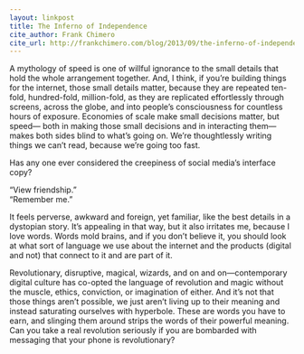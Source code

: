 ```yaml
---
layout: linkpost
title: The Inferno of Independence
cite_author: Frank Chimero
cite_url: http://frankchimero.com/blog/2013/09/the-inferno-of-independence/
---
```

A mythology of speed is one of willful ignorance to the small details
that hold the whole arrangement together. And, I think, if you’re
building things for the internet, those small details matter, because
they are repeated ten-fold, hundred-fold, million-fold, as they are
replicated effortlessly through screens, across the globe, and into
people’s consciousness for countless hours of exposure. Economies of
scale make small decisions matter, but speed— both in making those small
decisions and in interacting them—makes both sides blind to what’s going
on. We’re thoughtlessly writing things we can’t read, because we’re
going too fast.

Has any one ever considered the creepiness of social media’s interface
copy?

“View friendship.”  
“Remember me.”

It feels perverse, awkward and foreign, yet familiar, like the best
details in a dystopian story. It’s appealing in that way, but it also
irritates me, because I love words. Words mold brains, and if you don’t
believe it, you should look at what sort of language we use about the
internet and the products (digital and not) that connect to it and are
part of it.

Revolutionary, disruptive, magical, wizards, and on and on—contemporary
digital culture has co-opted the language of revolution and magic
without the muscle, ethics, conviction, or imagination of either. And
it’s not that those things aren’t possible, we just aren’t living up to
their meaning and instead saturating ourselves with hyperbole. These are
words you have to earn, and slinging them around strips the words of
their powerful meaning. Can you take a real revolution seriously if you
are bombarded with messaging that your phone is revolutionary?
